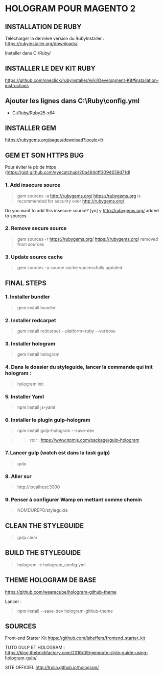 # HOLOGRAM POUR MAGENTO 2

## INSTALLATION DE RUBY

Télécharger la dernière version du RubyInstaller : 
https://rubyinstaller.org/downloads/

Installer dans C:/Ruby/

## INSTALLER LE DEV KIT RUBY

https://github.com/oneclick/rubyinstaller/wiki/Development-Kit#installation-instructions

Ajouter les lignes dans C:\Ruby\config.yml
---
- C:/Ruby/Ruby25-x64


## INSTALLER GEM
https://rubygems.org/pages/download?locale=fr


## GEM ET SON HTTPS BUG
Pour éviter le pb de https
(https://gist.github.com/eyecatchup/20a494dff3094059d71d)

### 1. Add insecure source
> gem sources -a http://rubygems.org/
https://rubygems.org is recommended for security over http://rubygems.org/

Do you want to add this insecure source? [yn]  y
http://rubygems.org/ added to sources

### 2. Remove secure source
> gem sources -r https://rubygems.org/
https://rubygems.org/ removed from sources

### 3. Update source cache
> gem sources -u
source cache successfully updated


## FINAL STEPS
### 1. Installer bundler
> gem install bundler

### 2. Installer redcarpet
> gem install redcarpet --platform=ruby --verbose

### 3. Installer hologram
> gem install hologram

### 4. Dans le dossier du styleguide, lancer la commande qui init hologram :
> hologram init

### 5. Installer Yaml
> npm install js-yaml

### 6. Installer le plugin gulp-hologram
> npm install gulp-hologram --save-dev

>> voir : https://www.npmjs.com/package/gulp-hologram

### 7. Lancer gulp (watch est dans la task gulp) 
> gulp


### 8. Aller sur 
> http://localhost:3000

### 9. Penser à configurer Wamp en mettant comme chemin 
> NOMDUREPO/styleguide


## CLEAN THE STYLEGUIDE
> gulp clear

## BUILD THE STYLEGUIDE
> hologram -c hologram_config.yml



## THEME HOLOGRAM DE BASE
https://github.com/wearecube/hologram-github-theme

Lancer :
> npm install --save-dev hologram-github-theme


## SOURCES
Front-end Starter Kit
https://github.com/jsheffers/frontend_starter_kit

TUTO GULP ET HOLOGRAM :
https://blog.thebrickfactory.com/2016/09/generate-style-guide-using-hologram-gulp/

SITE OFFICIEL
http://trulia.github.io/hologram/